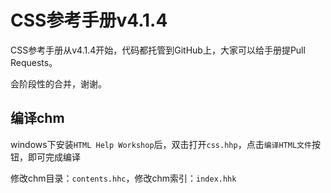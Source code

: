 CSS参考手册v4.1.4
============

CSS参考手册从v4.1.4开始，代码都托管到GitHub上，大家可以给手册提Pull Requests。

会阶段性的合并，谢谢。

## 编译chm ##

windows下安装`HTML Help Workshop`后，双击打开`css.hhp`，点击`编译HTML文件`按钮，即可完成编译

修改chm目录：`contents.hhc`，修改chm索引：`index.hhk`